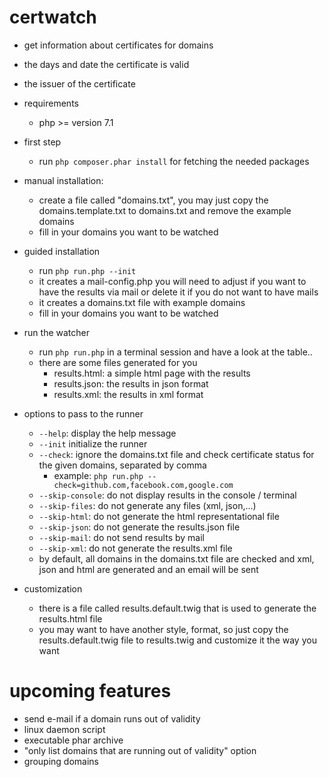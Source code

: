 certwatch
===
- get information about certificates for domains
- the days and date the certificate is valid
- the issuer of the certificate

- requirements
  - php >= version 7.1

- first step
  - run `php composer.phar install` for fetching the needed packages 

- manual installation:
  - create a file called "domains.txt", you may just copy the domains.template.txt to domains.txt and remove the example domains
  - fill in your domains you want to be watched

- guided installation
  - run `php run.php --init`
  - it creates a mail-config.php you will need to adjust if you want to have the results via mail or delete it if you do not want to have mails
  - it creates a domains.txt file with example domains
  - fill in your domains you want to be watched

- run the watcher
  - run `php run.php` in a terminal session and have a look at the table..
  - there are some files generated for you
    - results.html: a simple html page with the results
    - results.json: the results in json format
    - results.xml: the results in xml format

- options to pass to the runner
  - `--help`: display the help message
  - `--init` initialize the runner
  - `--check`: ignore the domains.txt file and check certificate status for the given domains, separated by comma
    - example: `php run.php --check=github.com,facebook.com,google.com`
  - `--skip-console`: do not display results in the console / terminal
  - `--skip-files`: do not generate any files (xml, json,...)
  - `--skip-html`: do not generate the html representational file
  - `--skip-json`: do not generate the results.json file
  - `--skip-mail`: do not send results by mail
  - `--skip-xml`: do not generate the results.xml file
  - by default, all domains in the domains.txt file are checked and xml, json and html are generated and an email will be sent 

- customization
  - there is a file called results.default.twig that is used to generate the results.html file
  - you may want to have another style, format, so just copy the results.default.twig file to results.twig and customize it the way you want
  

upcoming features
===

- send e-mail if a domain runs out of validity
- linux daemon script
- executable phar archive
- "only list domains that are running out of validity" option
- grouping domains

